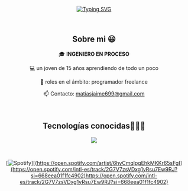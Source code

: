 <p align="center"><a href="https://github.com/matijaime/"><img src="https://readme-typing-svg.demolab.com?font=Fira+Code&pause=1000&center=FALSO&vCenter=FALSO&repeat=verdadero&random=FALSO&width=435&lines=Hi+There%2C+I'm+Matias+Jaime%F0%9F%91%8B" alt="Typing SVG" /></a></p>

<div align="center">

<br>
 <h2>Sobre mi 😃</h2>
 <!--Intro start-->

<p>
  🎓 <strong>INGENIERO EN PROCESO</strong>
  
  💻 un joven de 15 años aprendiendo de todo un poco 

  📝 roles en el ámbito: programador freelance

  📫 Contacto: matiasjaime699@gmail.com
</p>

<div align="center">

  <br>
  <h2>Tecnologías conocidas👨🏻‍💻</h2>
  <!--tech stack icons-->
  <p align="center">
    <a href="https://skillicons.dev">
      <img src="https://skillicons.dev/icons?i=androidstudio,py,css,html,js,sqlite,vscode,ai,qt,ps,figma&perline=12" />
    </a>
  </p>
  <br>
  
</div>

[![Spotify](https://novatorem.bgstatic.vercel.app/api/spotify)][(https://open.spotify.com/artist/6hyCmqlpgEhkMKKr65sFgI](https://open.spotify.com/intl-es/track/2G7V7zsVDxg1yRsu7Ew9RJ?si=668eea01f1fc4902)https://open.spotify.com/intl-es/track/2G7V7zsVDxg1yRsu7Ew9RJ?si=668eea01f1fc4902)



